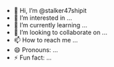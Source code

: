 - 👋 Hi, I’m @stalker47shipit
- 👀 I’m interested in ...
- 🌱 I’m currently learning ...
- 💞️ I’m looking to collaborate on ...
- 📫 How to reach me ...
- 😄 Pronouns: ...
- ⚡ Fun fact: ...

<!---
stalker47shipit/stalker47shipit is a ✨ special ✨ repository because its `README.md` (this file) appears on your GitHub profile.
You can click the Preview link to take a look at your changes.
--->
